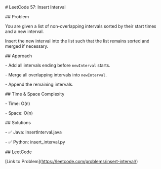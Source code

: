 \# LeetCode 57: Insert Interval



\## Problem

You are given a list of non-overlapping intervals sorted by their start times and a new interval.  

Insert the new interval into the list such that the list remains sorted and merged if necessary.



\## Approach

\- Add all intervals ending before `newInterval` starts.

\- Merge all overlapping intervals into `newInterval`.

\- Append the remaining intervals.



\## Time \& Space Complexity

\- Time: O(n)

\- Space: O(n)



\## Solutions

\- ✅ Java: InsertInterval.java

\- ✅ Python: insert\_interval.py



\## LeetCode

\[Link to Problem](https://leetcode.com/problems/insert-interval/)



